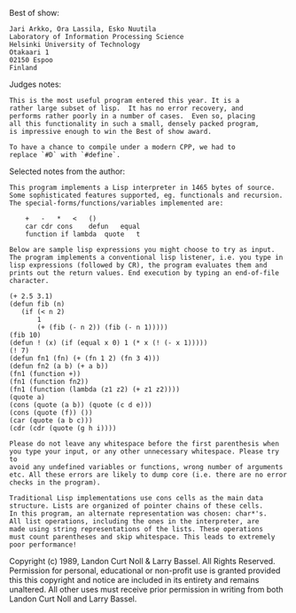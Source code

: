 Best of show:

	Jari Arkko, Ora Lassila, Esko Nuutila
	Laboratory of Information Processing Science
	Helsinki University of Technology
	Otakaari 1
	02150 Espoo
	Finland

Judges notes:

	This is the most useful program entered this year. It is a
	rather large subset of lisp.  It has no error recovery, and
	performs rather poorly in a number of cases.  Even so, placing
	all this functionality in such a small, densely packed program,
	is impressive enough to win the Best of show award.

	To have a chance to compile under a modern CPP, we had to
	replace `#D` with `#define`.

Selected notes from the author:

	This program implements a Lisp interpreter in 1465 bytes of source.
	Some sophisticated features supported, eg. functionals and recursion.  
	The special-forms/functions/variables implemented are:
	
		+	-	*	<	()	
		car	cdr	cons	defun	equal
		function if	lambda	quote	t
	
	Below are sample lisp expressions you might choose to try as input.
	The program implements a conventional lisp listener, i.e. you type in
	lisp expressions (followed by CR), the program evaluates them and
	prints out the return values. End execution by typing an end-of-file
	character.
	
	(+ 2.5 3.1)
	(defun fib (n)
	   (if (< n 2)
	       1
	       (+ (fib (- n 2)) (fib (- n 1)))))
	(fib 10)
	(defun ! (x) (if (equal x 0) 1 (* x (! (- x 1)))))
	(! 7)
	(defun fn1 (fn) (+ (fn 1 2) (fn 3 4)))
	(defun fn2 (a b) (+ a b))
	(fn1 (function +))
	(fn1 (function fn2))
	(fn1 (function (lambda (z1 z2) (+ z1 z2))))
	(quote a)
	(cons (quote (a b)) (quote (c d e)))
	(cons (quote (f)) ())
	(car (quote (a b c)))
	(cdr (cdr (quote (g h i))))
	
	Please do not leave any whitespace before the first parenthesis when
	you type your input, or any other unnecessary whitespace. Please try to
	avoid any undefined variables or functions, wrong number of arguments
	etc. All these errors are likely to dump core (i.e. there are no error
	checks in the program).
	
	Traditional Lisp implementations use cons cells as the main data
	structure. Lists are organized of pointer chains of these cells.
	In this program, an alternate representation was chosen: char*'s.
	All list operations, including the ones in the interpreter, are
	made using string representations of the lists. These operations
	must count parentheses and skip whitespace. This leads to extremely
	poor performance!

Copyright (c) 1989, Landon Curt Noll & Larry Bassel.
All Rights Reserved.  Permission for personal, educational or non-profit use is
granted provided this this copyright and notice are included in its entirety
and remains unaltered.  All other uses must receive prior permission in writing
from both Landon Curt Noll and Larry Bassel.
